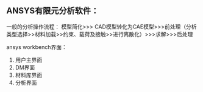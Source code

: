 ## ANSYS有限元分析软件：
一般的分析操作流程：
模型简化>>> CAD模型转化为CAE模型>>>前处理（分析类型选择>>材料加载>>约束、载荷及接触>>进行离散化）>>>求解>>>后处理

ansys workbench界面：
1. 用户主界面
2. DM界面
3. 材料库界面
4. 分析界面
